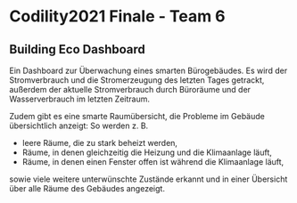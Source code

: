# Codility2021 Finale - Team 6
## Building Eco Dashboard
Ein Dashboard zur Überwachung eines smarten Bürogebäudes.
Es wird der Stromverbrauch und die Stromerzeugung des letzten Tages getrackt,
außerdem der aktuelle Stromverbrauch durch Büroräume und der Wasserverbrauch
im letzten Zeitraum.

Zudem gibt es eine smarte Raumübersicht, die Probleme im Gebäude übersichtlich
anzeigt: So werden z. B.
* leere Räume, die zu stark beheizt werden,
* Räume, in denen gleichzeitig die Heizung und die Klimaanlage läuft,
* Räume, in denen einen Fenster offen ist während die Klimaanlage läuft,

sowie viele weitere unterwünschte Zustände erkannt und in einer Übersicht über
alle Räume des Gebäudes angezeigt.
